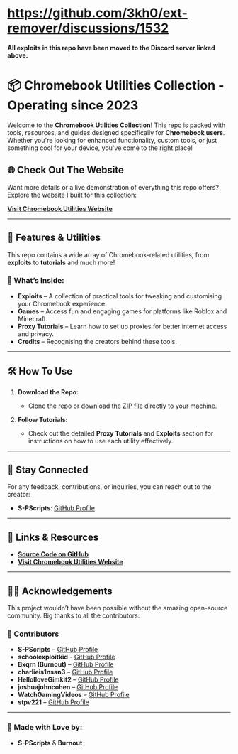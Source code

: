 # https://github.com/3kh0/ext-remover/discussions/1532
**All exploits in this repo have been moved to the Discord server linked above.**

# 📦 Chromebook Utilities Collection - Operating since 2023

Welcome to the **Chromebook Utilities Collection**! This repo is packed with tools, resources, and guides designed specifically for **Chromebook users**. Whether you're looking for enhanced functionality, custom tools, or just something cool for your device, you've come to the right place!

## 🌐 Check Out The Website

Want more details or a live demonstration of everything this repo offers? Explore the website I built for this collection:

[**Visit Chromebook Utilities Website**](https://github.com/S-PScripts/chromebook-utilities/blob/main/Websites.MD)

---

## 🚀 Features & Utilities

This repo contains a wide array of Chromebook-related utilities, from **exploits** to **tutorials** and much more!

### 🔧 What’s Inside:
- **Exploits** – A collection of practical tools for tweaking and customising your Chromebook experience.
- **Games** – Access fun and engaging games for platforms like Roblox and Minecraft.
- **Proxy Tutorials** – Learn how to set up proxies for better internet access and privacy.
- **Credits** – Recognising the creators behind these tools.

---

## 🛠️ How To Use

1. **Download the Repo:**
   - Clone the repo or [download the ZIP file](https://github.com/S-PScripts/chromebook-utilities/archive/refs/heads/main.zip) directly to your machine.

2. **Follow Tutorials:**
   - Check out the detailed **Proxy Tutorials** and **Exploits** section for instructions on how to use each utility effectively.

---

## 💬 Stay Connected

For any feedback, contributions, or inquiries, you can reach out to the creator:

- **S-PScripts**: [GitHub Profile](https://github.com/S-PScripts)

---

## 🔗 Links & Resources

- **[Source Code on GitHub](https://github.com/S-PScripts/chromebook-utilities)**
- **[Visit Chromebook Utilities Website](https://github.com/S-PScripts/chromebook-utilities/blob/main/Websites.MD)**

---

## 🧑‍💻 Acknowledgements

This project wouldn’t have been possible without the amazing open-source community. Big thanks to all the contributors:

### 🎉 Contributors

- **S-PScripts** – [GitHub Profile](https://github.com/S-PScripts)
- **schoolexploitkid** - [GitHub Profile](https://github.com/schoolexploitkid)
- **Bxqrn (Burnout)** – [GitHub Profile](https://github.com/Bxqrn)
- **charlieis1nsan3** – [GitHub Profile](https://github.com/charlieis1nsan3)
- **HelloIloveGimkit2** – [GitHub Profile](https://github.com/HelloIloveGimkit2)  
- **joshuajohncohen** – [GitHub Profile](https://github.com/joshuajohncohen)  
- **WatchGamingVideos** – [GitHub Profile](https://github.com/WatchGamingVideos)  
- **stpv221** – [GitHub Profile](https://github.com/stpv221)
---

### 🖤 Made with Love by:

- **S-PScripts** & **Burnout**
